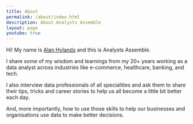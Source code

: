 ```yaml
---
title: About
permalink: /about/index.html
description: About Analysts Assemble
layout: page
youtube: true
---
```


Hi! My name is [Alan Hylands](https://alanhylands.com) and this is Analysts Assemble. 

I share some of my wisdom and learnings from my 20+ years working as a data analyst across industries like e-commerce, healthcare, banking, and tech.

I also interview data professionals of all specialities and ask them to share their tips, tricks and career stories to help us all become a little bit better each day.

And, more importantly, how to use those skills to help our businesses and organisations use data to make better decisions.
